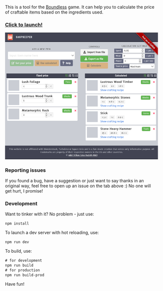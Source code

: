 This is a tool for the [Boundless]("https://playboundless.com/") game. It can help you to calculate the price of craftable items based on the
ingredients used.

### [Click to launch!](https://razer-rbi.github.io/boundless-shopkeeper/)

![Screenshot](docs/preview.png)

### Reporting issues
If you found a bug, have a suggestion or just want to say thanks in an original way, feel free to open up an issue on the tab above :) No one will get hurt, I promise!

### Development
Want to tinker with it? No problem - just use:
```
npm install
```
To launch a dev server with hot reloading, use:
```
npm run dev
```
To build, use:
```
# for development
npm run build 
# for production
npm run build-prod
```

Have fun!